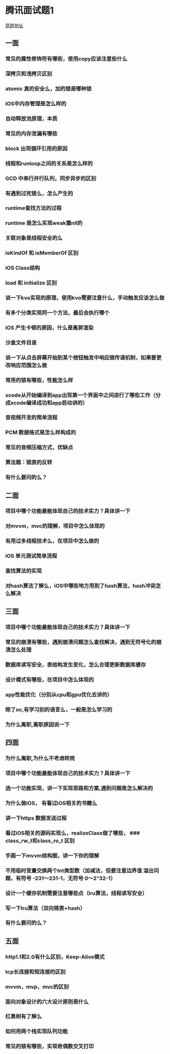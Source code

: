 # 腾讯面试题1
[原题地址](https://zhuanlan.zhihu.com/p/379239806)

## 一面
### 常见的属性修饰符有哪些，使用copy应该注意些什么
### 深拷贝和浅拷贝区别
### atomic 真的安全么，加的锁是哪种锁
### iOS中内存管理是怎么样的 
### 自动释放池原理，本质
### 常见的内存泄漏有哪些
### block 出现循环引用的原因
### 线程和runloop之间的关系是怎么样的
### GCD 中串行并行队列，同步异步的区别
### 有遇到过死锁么，怎么产生的
### runtime查找方法的过程
### runtime 是怎么实现weak置nil的
### 关联对象是线程安全的么
### isKindOf 和 isMemberOf 区别
### iOS Class结构
### load 和 initialize 区别
### 说一下kvo实现的原理，使用kvo需要注意什么，手动触发应该怎么做
### 有多个分类实现同一个方法，最后会执行哪个
### iOS 产生卡顿的原因，什么是离屏渲染
### 沙盒文件目录
### 说一下从点击屏幕开始到某个按钮触发中响应链传递机制，如果要更改响应范围怎么做
### 常用的锁有哪些，性能怎么样
### xcode从开始编译到app出现第一个界面中之间进行了哪些工作（分成xcode编译成功和app启动讲的）
### 音视频开发的简单流程
### PCM 数据格式是怎么样构成的
### 常见的音频压缩方式，优缺点
### 算法题：链表的反转
### 有什么要问的么？

## 二面
### 项目中哪个功能最能体现自己的技术实力？具体讲一下
### 对mvvm，mvc的理解，项目中怎么体现的
### 有用过多线程技术么，在项目中怎么做的
### iOS 单元测试简单流程
### 查找算法的实现
### 对hash算法了解么，iOS中哪些地方用到了hash算法，hash冲突怎么解决

## 三面
### 项目中哪个功能最能体现自己的技术实力？具体讲一下
### 常见的崩溃有哪些，遇到崩溃问题怎么查找解决，遇到无符号化的崩溃怎么处理
### 数据库读写安全，表结构发生变化，怎么合理更新数据库缓存
### 设计模式有哪些，在项目中怎么体现的
### app性能优化（分别从cpu和gpu优化去讲的）
### 除了oc,有学习别的语言么，一般是怎么学习的
### 为什么离职,离职原因说一下

## 四面
### 为什么离职,为什么不考虑转岗
### 项目中哪个功能最能体现自己的技术实力？具体讲一下
### 选一个功能实现，讲一下实现思路和方案,遇到问题是怎么解决的
### 为什么做iOS， 有看过iOS相关的书籍么
### 讲一下https 数据发送过程
### 看过iOS相关的源码实现么，realizeClass做了哪些， ### class_rw_t和class_ro_t 区别
### 手画一下mvvm结构图，讲一下你的理解
### 不用临时变量交换两个int类型数（加减法，但要注意边界值 溢出问题，有符号 -231～231-1，无符号 0～2^32-1）
### 设计一个缓存机制需要注意哪些点（lru算法，线程读写安全）
### 写一下lru算法（双向链表+hash）
### 有什么要问的么？

## 五面
### http1.1和2.0有什么区别，Keep-Alive模式
### tcp长连接和短连接的区别
### mvvm，mvp，mvc的区别
### 面向对象设计的六大设计原则是什么
### 红黑树有了解么
### 如何用两个栈实现队列功能
### 常见的锁有哪些，实现奇偶数交叉打印